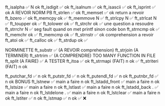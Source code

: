 ft_isalpha ✅  N ok
ft_isdigit ✅  ok
ft_isalnum ✅  ok
ft_isascii ✅  ok
ft_isprint ✅  ok A REVOIR NORM PB
ft_strlen  ✅   ok
ft_memset  ✅   ok return a revoir
ft_bzero   ✅   ok
ft_memcpy      ok ✅
ft_memmove      N ✅
ft_strlcpy      N ✅
ft_strlcat      N ✅
ft_toupper     ok ✅
ft_tolower     ok ✅
ft_strchr      ok ✅ une question a resoudre 
ft_strrchr     N  ✅ seg fault quand on met printf sinon code bon
ft_strncmp     ok ✅ 
ft_memchr      ok ✅ 
ft_memcmp      ok ✅ 
ft_strnstr ✅ ok comprehension a revoir
ft_atoi        ok ✅ 
ft_calloc      ok  ✅ 
ft_strdup      ok  ✅ 

NORMINETTE
ft_substr   ✅  (A REVOIR comprehension)
ft_strjoin (A TERMINER)
ft_strtrim   ✅ (A COMPRENDRE) TOO MANY FUNCTION IN FILE
ft_split (A FAIRE) ✅ A TESTER
ft_itoa      ✅ ok
ft_strmapi (FAIT) n ok ✅ 
ft_striteri (FAIT) n ok

ft_putchar_fd ✅ n ok
ft_putstr_fd  ✅ n ok
ft_putendl_fd ✅ n ok
ft_putnbr_fd  ✅ n ok 
BONUS
ft_lstnew       ✅    main a faire n ok
ft_lstadd_front ✅    main a faire n ok
ft_lstsize      ✅    main a faire n ok
ft_lstlast      ✅    main a faire n ok
ft_lstadd_back . ✅  main a faire  n ok
ft_lstdelone . ✅  main a faire    n ok
ft_lstclear  ✅ main a faire     n ok
ft_lstiter  ✅                   n ok
ft_lstmap  ✅                    n ok
✅ ❌
